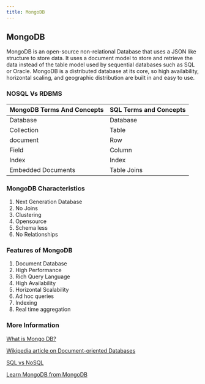 ```yaml
---
title: MongoDB
---
```

## MongoDB

MongoDB is an open-source non-relational Database that uses a JSON like structure to store data. 
It uses a document model to store and retrieve the data instead of the table model used by sequential databases such as SQL or Oracle.
MongoDB is a distributed database at its core, so high availability, horizontal scaling, and geographic distribution are built in and easy to use.

### NOSQL Vs RDBMS

| MongoDB Terms And Concepts | SQL Terms and Concepts |
| --- | --- |
| Database | Database |
| Collection | Table |
| document | Row |
| Field | Column |
| Index | Index |
| Embedded Documents | Table Joins |


### MongoDB Characteristics
1. Next Generation Database
2. No Joins
3. Clustering
4. Opensource
5. Schema less
6. No Relationships

### Features of MongoDB
1. Document Database
2. High Performance
3. Rich Query Language
4. High Availability
5. Horizontal Scalability
6. Ad hoc queries
7. Indexing
8. Real time aggregation

### More Information
[What is Mongo DB?](https://www.mongodb.com/what-is-mongodb)

[Wikipedia article on Document-oriented Databases](https://en.wikipedia.org/wiki/Document-oriented_database)

[SQL vs NoSQL](https://insights.dice.com/2012/07/16/sql-vs-nosql-which-is-better/)

[Learn MongoDB from MongoDB](https://university.mongodb.com/)
